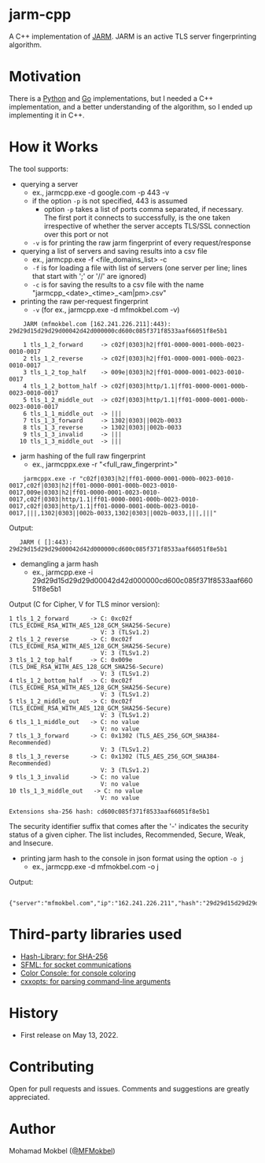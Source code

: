 # jarm-cpp

A C++ implementation of [JARM](https://engineering.salesforce.com/easily-identify-malicious-servers-on-the-internet-with-jarm-e095edac525a). JARM is an active TLS server fingerprinting algorithm.

# Motivation

There is a [Python](https://github.com/salesforce/jarm) and [Go](https://github.com/RumbleDiscovery/jarm-go) implementations, but I needed a C++ implementation, and a better understanding of the algorithm, so I ended up implementing it in C++.

# How it Works

The tool supports:
* querying a server
  - ex., jarmcpp.exe -d google.com -p 443 -v
  - if the option `-p` is not specified, 443 is assumed
    - option `-p` takes a list of ports comma separated, if necessary. The first port it connects to successfully, is the one taken irrespective of whether the server accepts TLS/SSL connection over this port or not
  - `-v` is for printing the raw jarm fingerprint of every request/response
* querying a list of servers and saving results into a csv file
  - ex., jarmcpp.exe -f <file_domains_list> -c
  - `-f` is for loading a file with list of servers (one server per line; lines that start with ';' or '//' are ignored)
  - `-c` is for saving the results to a csv file with the name "jarmcpp\_\<date\>\_\<time\>\_<am|pm>.csv"
* printing the raw per-request fingerprint
   - `-v` (for ex., jarmcpp.exe -d mfmokbel.com -v)
``` 
    JARM (mfmokbel.com [162.241.226.211]:443): 29d29d15d29d29d00042d42d000000cd600c085f371f8533aaf66051f8e5b1

    1 tls_1_2_forward     -> c02f|0303|h2|ff01-0000-0001-000b-0023-0010-0017
    2 tls_1_2_reverse     -> c02f|0303|h2|ff01-0000-0001-000b-0023-0010-0017
    3 tls_1_2_top_half    -> 009e|0303|h2|ff01-0000-0001-0023-0010-0017
    4 tls_1_2_bottom_half -> c02f|0303|http/1.1|ff01-0000-0001-000b-0023-0010-0017
    5 tls_1_2_middle_out  -> c02f|0303|http/1.1|ff01-0000-0001-000b-0023-0010-0017
    6 tls_1_1_middle_out  -> |||
    7 tls_1_3_forward     -> 1302|0303||002b-0033
    8 tls_1_3_reverse     -> 1302|0303||002b-0033
    9 tls_1_3_invalid     -> |||
   10 tls_1_3_middle_out  -> |||
```
* jarm hashing of the full raw fingerprint
  - ex., jarmcppx.exe -r "<full_raw_fingerprint>"
``` 
    jarmcppx.exe -r "c02f|0303|h2|ff01-0000-0001-000b-0023-0010-0017,c02f|0303|h2|ff01-0000-0001-000b-0023-0010-0017,009e|0303|h2|ff01-0000-0001-0023-0010-0017,c02f|0303|http/1.1|ff01-0000-0001-000b-0023-0010-0017,c02f|0303|http/1.1|ff01-0000-0001-000b-0023-0010-0017,|||,1302|0303||002b-0033,1302|0303||002b-0033,|||,|||" 
```
 Output:
 ```
    JARM ( []:443): 29d29d15d29d29d00042d42d000000cd600c085f371f8533aaf66051f8e5b1
 ```
 * demangling a jarm hash
   - ex., jarmcpp.exe -i 29d29d15d29d29d00042d42d000000cd600c085f371f8533aaf66051f8e5b1
 
 Output (C for Cipher, V for TLS minor version):
 ```
 1 tls_1_2_forward      -> C: 0xc02f (TLS_ECDHE_RSA_WITH_AES_128_GCM_SHA256-Secure)
                           V: 3 (TLSv1.2)
 2 tls_1_2_reverse      -> C: 0xc02f (TLS_ECDHE_RSA_WITH_AES_128_GCM_SHA256-Secure)
                           V: 3 (TLSv1.2)
 3 tls_1_2_top_half     -> C: 0x009e (TLS_DHE_RSA_WITH_AES_128_GCM_SHA256-Secure)
                           V: 3 (TLSv1.2)
 4 tls_1_2_bottom_half  -> C: 0xc02f (TLS_ECDHE_RSA_WITH_AES_128_GCM_SHA256-Secure)
                           V: 3 (TLSv1.2)
 5 tls_1_2_middle_out   -> C: 0xc02f (TLS_ECDHE_RSA_WITH_AES_128_GCM_SHA256-Secure)
                           V: 3 (TLSv1.2)
 6 tls_1_1_middle_out   -> C: no value
                           V: no value
 7 tls_1_3_forward      -> C: 0x1302 (TLS_AES_256_GCM_SHA384-Recommended)
                           V: 3 (TLSv1.2)
 8 tls_1_3_reverse      -> C: 0x1302 (TLS_AES_256_GCM_SHA384-Recommended)
                           V: 3 (TLSv1.2)
 9 tls_1_3_invalid      -> C: no value
                           V: no value
10 tls_1_3_middle_out   -> C: no value
                           V: no value

Extensions sha-256 hash: cd600c085f371f8533aaf66051f8e5b1
 ```
 The security identifier suffix that comes after the '-' indicates the security status of a given cipher. The list includes, Recommended, Secure, Weak, and Insecure.
 
  * printing jarm hash to the console in json format using the option `-o j`
    - ex., jarmcpp.exe -d mfmokbel.com -o j

Output:
 ```
    {"server":"mfmokbel.com","ip":"162.241.226.211","hash":"29d29d15d29d29d00042d42d000000cd600c085f371f8533aaf66051f8e5b1"}
 ```

# Third-party libraries used

- [Hash-Library: for SHA-256](https://github.com/stbrumme/hash-library)
- [SFML: for socket communications](https://www.sfml-dev.org/index.php)
- [Color Console: for console coloring](https://github.com/imfl/color-console)
- [cxxopts: for parsing command-line arguments](https://github.com/jarro2783/cxxopts)
 
# History
 
 - First release on May 13, 2022.
 
# Contributing

Open for pull requests and issues. Comments and suggestions are greatly appreciated.

# Author

Mohamad Mokbel ([@MFMokbel](https://twitter.com/MFMokbel))

